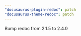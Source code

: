 ```yaml
---
"docusaurus-plugin-redoc": patch
"docusaurus-theme-redoc": patch
---
```


Bump redoc from 2.1.5 to 2.4.0

